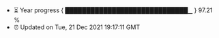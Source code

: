 - ⏳ Year progress { █████████████████████████████▁ } 97.21 %
- ⏰ Updated on Tue, 21 Dec 2021 19:17:11 GMT

